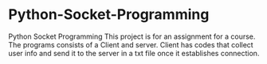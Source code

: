 # Python-Socket-Programming
Python Socket Programming
This project is for an assignment for a course. The programs consists of a Client and server. Client has codes that collect user info and send it to the server in a txt file once it establishes connection. 

